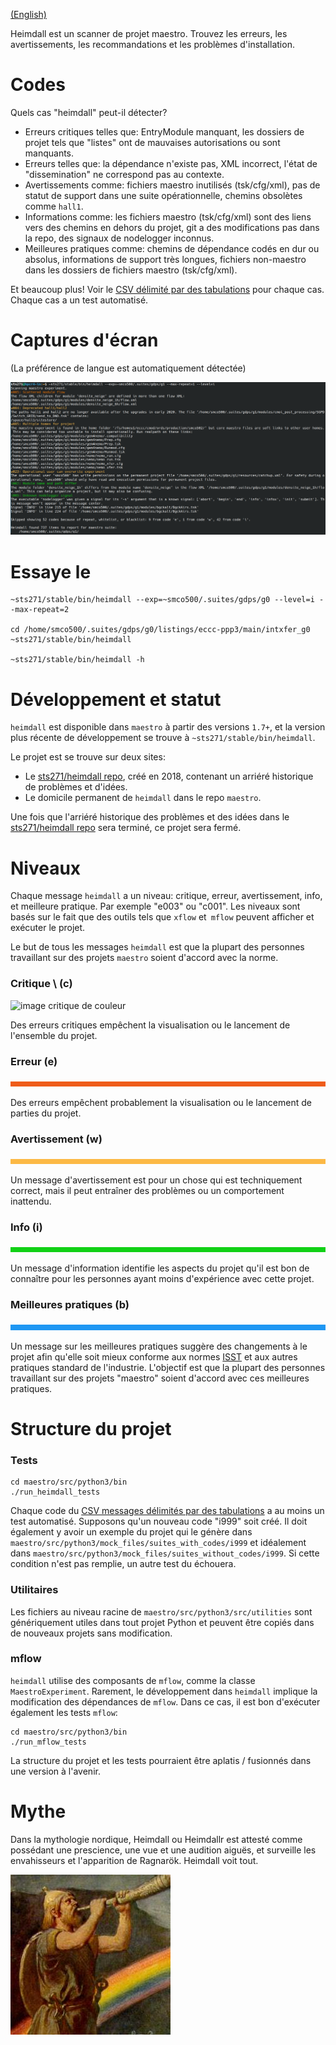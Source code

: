 [(English)](../en/heimdall.md)

Heimdall est un scanner de projet maestro. Trouvez les erreurs, les avertissements, les recommandations et les problèmes d'installation.

# Codes

Quels cas "heimdall" peut-il détecter?

* Erreurs critiques telles que: EntryModule manquant, les dossiers de projet tels que "listes" ont de mauvaises autorisations ou sont manquants.
* Erreurs telles que: la dépendance n'existe pas, XML incorrect, l'état de "dissemination" ne correspond pas au contexte.
* Avertissements comme: fichiers maestro inutilisés (tsk/cfg/xml), pas de statut de support dans une suite opérationnelle, chemins obsolètes comme `hall1`.
* Informations comme: les fichiers maestro (tsk/cfg/xml) sont des liens vers des chemins en dehors du projet, git a des modifications pas dans la repo, des signaux de nodelogger inconnus.
* Meilleures pratiques comme: chemins de dépendance codés en dur ou absolus, informations de support très longues, fichiers non-maestro dans les dossiers de fichiers maestro (tsk/cfg/xml).

Et beaucoup plus! Voir le [CSV délimité par des tabulations](csv/message_codes.csv) pour chaque cas. Chaque cas a un test automatisé.

# Captures d'écran

(La préférence de langue est automatiquement détectée)

![heimdall screenshot](/src/python3/screenshots/heimdall1.png)

# Essaye le

```
~sts271/stable/bin/heimdall --exp=~smco500/.suites/gdps/g0 --level=i --max-repeat=2

cd /home/smco500/.suites/gdps/g0/listings/eccc-ppp3/main/intxfer_g0
~sts271/stable/bin/heimdall

~sts271/stable/bin/heimdall -h
```

# Développement et statut

`heimdall` est disponible dans `maestro` à partir des versions `1.7+`, et la version plus récente de développement se trouve à `~sts271/stable/bin/heimdall`.

Le projet est se trouve sur deux sites:

* Le [sts271/heimdall repo](https://gitlab.science.gc.ca/sts271/heimdall/issues), créé en 2018, contenant un arriéré historique de problèmes et d'idées.
* Le domicile permanent de `heimdall` dans le repo `maestro`.

Une fois que l'arriéré historique des problèmes et des idées dans le [sts271/heimdall repo](https://gitlab.science.gc.ca/sts271/heimdall/issues) sera terminé, ce projet sera fermé.

# Niveaux

Chaque message `heimdall` a un niveau: critique, erreur, avertissement, info, et meilleure pratique. Par exemple "e003" ou "c001". Les niveaux sont basés sur le fait que des outils tels que `xflow` et` mflow` peuvent afficher et exécuter le projet.

Le but de tous les messages `heimdall` est que la plupart des personnes travaillant sur des projets `maestro` soient d'accord avec la norme.

### Critique \ (c)

![image critique de couleur](/src/python3/doc/couleur-critique.png)

Des erreurs critiques empêchent la visualisation ou le lancement de l'ensemble du projet.

### Erreur (e)

![image d'erreur de couleur](/src/python3/doc/color-error.png)

Des erreurs empêchent probablement la visualisation ou le lancement de parties du projet.

### Avertissement (w)

![image d'avertissement de couleur](/src/python3/doc/color-warning.png)

Un message d'avertissement est pour un chose qui est techniquement correct, mais il peut entraîner des problèmes ou un comportement inattendu.

### Info (i)

![image info couleur](/src/python3/doc/color-info.png)

Un message d'information identifie les aspects du projet qu'il est bon de connaître pour les personnes ayant moins d'expérience avec cette projet.

### Meilleures pratiques (b)

![image des meilleures pratiques couleur](/src/python3/doc/color-best-practice.png)

Un message sur les meilleures pratiques suggère des changements à le projet afin qu'elle soit mieux conforme aux normes [ISST](https://wiki.cmc.ec.gc.ca/wiki/ISST) et aux autres pratiques standard de l'industrie. L'objectif est que la plupart des personnes travaillant sur des projets "maestro" soient d'accord avec ces meilleures pratiques.

# Structure du projet

### Tests

```
cd maestro/src/python3/bin
./run_heimdall_tests
```

Chaque code du [CSV messages délimités par des tabulations](/src/python3/csv/message_codes.csv) a au moins un test automatisé. Supposons qu'un nouveau code "i999" soit créé. Il doit également y avoir un exemple du projet qui le génère dans `maestro/src/python3/mock_files/suites_with_codes/i999` et idéalement dans `maestro/src/python3/mock_files/suites_without_codes/i999`. Si cette condition n'est pas remplie, un autre test du échouera.

### Utilitaires

Les fichiers au niveau racine de `maestro/src/python3/src/utilities` sont génériquement utiles dans tout projet Python et peuvent être copiés dans de nouveaux projets sans modification.

### mflow

`heimdall` utilise des composants de `mflow`, comme la classe `MaestroExperiment`. Rarement, le développement dans `heimdall` implique la modification des dépendances de `mflow`. Dans ce cas, il est bon d'exécuter également les tests `mflow`:

```
cd maestro/src/python3/bin
./run_mflow_tests
```

La structure du projet et les tests pourraient être aplatis / fusionnés dans une version à l'avenir.

# Mythe

Dans la mythologie nordique, Heimdall ou Heimdallr est attesté comme possédant une prescience, une vue et une audition aiguës, et surveille les envahisseurs et l'apparition de Ragnarök. Heimdall voit tout.

![avatar heimdall](/src/python3/screenshots/heimdall-avatar.jpg)